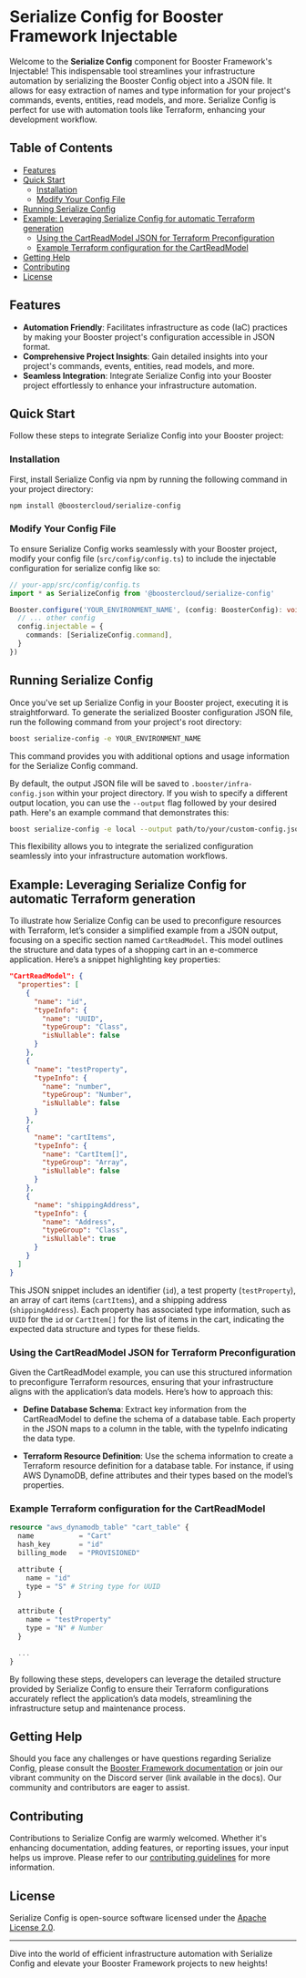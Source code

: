 # Serialize Config for Booster Framework Injectable

Welcome to the **Serialize Config** component for Booster Framework's Injectable! This indispensable tool streamlines your infrastructure automation by serializing the Booster Config object into a JSON file. It allows for easy extraction of names and type information for your project's commands, events, entities, read models, and more. Serialize Config is perfect for use with automation tools like Terraform, enhancing your development workflow.

<h2>Table of Contents</h2>

- [Features](#features)
- [Quick Start](#quick-start)
  - [Installation](#installation)
  - [Modify Your Config File](#modify-your-config-file)
- [Running Serialize Config](#running-serialize-config)
- [Example: Leveraging Serialize Config for automatic Terraform generation](#example-leveraging-serialize-config-for-automatic-terraform-generation)
  - [Using the CartReadModel JSON for Terraform Preconfiguration](#using-the-cartreadmodel-json-for-terraform-preconfiguration)
  - [Example Terraform configuration for the CartReadModel](#example-terraform-configuration-for-the-cartreadmodel)
- [Getting Help](#getting-help)
- [Contributing](#contributing)
- [License](#license)


## Features

- **Automation Friendly**: Facilitates infrastructure as code (IaC) practices by making your Booster project's configuration accessible in JSON format.
- **Comprehensive Project Insights**: Gain detailed insights into your project's commands, events, entities, read models, and more.
- **Seamless Integration**: Integrate Serialize Config into your Booster project effortlessly to enhance your infrastructure automation.

## Quick Start

Follow these steps to integrate Serialize Config into your Booster project:

### Installation

First, install Serialize Config via npm by running the following command in your project directory:

```bash
npm install @boostercloud/serialize-config
```

### Modify Your Config File

To ensure Serialize Config works seamlessly with your Booster project, modify your config file (`src/config/config.ts`) to include the injectable configuration for serialize config like so:

```typescript
// your-app/src/config/config.ts
import * as SerializeConfig from '@boostercloud/serialize-config'

Booster.configure('YOUR_ENVIRONMENT_NAME', (config: BoosterConfig): void => {
  // ... other config
  config.injectable = {
    commands: [SerializeConfig.command],
  }
})


```

## Running Serialize Config

Once you've set up Serialize Config in your Booster project, executing it is straightforward. To generate the serialized Booster configuration JSON file, run the following command from your project's root directory:

```bash
boost serialize-config -e YOUR_ENVIRONMENT_NAME
```

This command provides you with additional options and usage information for the Serialize Config command.

By default, the output JSON file will be saved to `.booster/infra-config.json` within your project directory. If you wish to specify a different output location, you can use the `--output` flag followed by your desired path. Here's an example command that demonstrates this:

```bash
boost serialize-config -e local --output path/to/your/custom-config.json
```

This flexibility allows you to integrate the serialized configuration seamlessly into your infrastructure automation workflows.

## Example: Leveraging Serialize Config for automatic Terraform generation

To illustrate how Serialize Config can be used to preconfigure resources with Terraform, let’s consider a simplified example from a JSON output, focusing on a specific section named `CartReadModel`. This model outlines the structure and data types of a shopping cart in an e-commerce application. Here’s a snippet highlighting key properties:

```json
"CartReadModel": {
  "properties": [
    {
      "name": "id",
      "typeInfo": {
        "name": "UUID",
        "typeGroup": "Class",
        "isNullable": false
      }
    },
    {
      "name": "testProperty",
      "typeInfo": {
        "name": "number",
        "typeGroup": "Number",
        "isNullable": false
      }
    },
    {
      "name": "cartItems",
      "typeInfo": {
        "name": "CartItem[]",
        "typeGroup": "Array",
        "isNullable": false
      }
    },
    {
      "name": "shippingAddress",
      "typeInfo": {
        "name": "Address",
        "typeGroup": "Class",
        "isNullable": true
      }
    }
  ]
}
```

This JSON snippet includes an identifier (`id`), a test property (`testProperty`), an array of cart items (`cartItems`), and a shipping address (`shippingAddress`). Each property has associated type information, such as `UUID` for the `id` or `CartItem[]` for the list of items in the cart, indicating the expected data structure and types for these fields.

### Using the CartReadModel JSON for Terraform Preconfiguration

Given the CartReadModel example, you can use this structured information to preconfigure Terraform resources, ensuring that your infrastructure aligns with the application’s data models. Here’s how to approach this:

- **Define Database Schema**: Extract key information from the CartReadModel to define the schema of a database table. Each property in the JSON maps to a column in the table, with the typeInfo indicating the data type.

- **Terraform Resource Definition**: Use the schema information to create a Terraform resource definition for a database table. For instance, if using AWS DynamoDB, define attributes and their types based on the model’s properties.

### Example Terraform configuration for the CartReadModel

```tf
resource "aws_dynamodb_table" "cart_table" {
  name           = "Cart"
  hash_key       = "id"
  billing_mode   = "PROVISIONED"

  attribute {
    name = "id"
    type = "S" # String type for UUID
  }

  attribute {
    name = "testProperty"
    type = "N" # Number
  }

  ...
}
```

By following these steps, developers can leverage the detailed structure provided by Serialize Config to ensure their Terraform configurations accurately reflect the application’s data models, streamlining the infrastructure setup and maintenance process.

## Getting Help

Should you face any challenges or have questions regarding Serialize Config, please consult the [Booster Framework documentation](https://docs.booster.cloud/) or join our vibrant community on the Discord server (link available in the docs). Our community and contributors are eager to assist.

## Contributing

Contributions to Serialize Config are warmly welcomed. Whether it's enhancing documentation, adding features, or reporting issues, your input helps us improve. Please refer to our [contributing guidelines](https://github.com/boostercloud/booster/blob/main/CONTRIBUTING.md) for more information.

## License

Serialize Config is open-source software licensed under the [Apache License 2.0](https://www.apache.org/licenses/LICENSE-2.0).

---

Dive into the world of efficient infrastructure automation with Serialize Config and elevate your Booster Framework projects to new heights!
